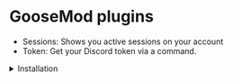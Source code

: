 # GooseMod plugins

- Sessions: Shows you active sessions on your account
- Token: Get your Discord token via a command.

<details>
    <summary>Installation</summary>
    
- Go to Plugins and press the <kbd>☁</kbd> button. 
- Paste this url:
    - [`https://c10udburst-discord.github.io/GooseMod-MS2Builder/main.json`](https://c10udburst-discord.github.io/GooseMod-MS2Builder/main.json)
- Download plugins

</details>

